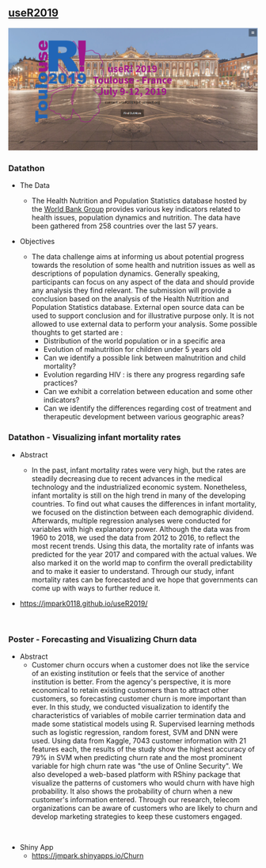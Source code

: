 ## [useR2019](http://www.user2019.fr/)  
![useR2019](user2019.PNG)

### Datathon
* The Data
    + The Health Nutrition and Population Statistics database hosted by the [World Bank Group](https://datacatalog.worldbank.org/dataset/health-nutrition-and-population-statistics) provides various key indicators related to health issues, population dynamics and nutrition. The data have been gathered from 258 countries over the last 57 years.  
 
* Objectives
    + The data challenge aims at informing us about potential progress towards the resolution of some health and nutrition issues as well as descriptions of population dynamics. Generally speaking, participants can focus on any aspect of the data and should provide any analysis they find relevant. The submission will provide a conclusion based on the analysis of the Health Nutrition and Population Statistics database. External open source data can be used to support conclusion and for illustrative purpose only. It is not allowed to use external data to perform your analysis. Some possible thoughts to get started are :
        + Distribution of the world population or in a specific area
        + Evolution of malnutrition for children under 5 years old
        + Can we identify a possible link between malnutrition and child mortality?
        + Evolution regarding HIV : is there any progress regarding safe practices?
        + Can we exhibit a correlation between education and some other indicators?
        + Can we identify the differences regarding cost of treatment and therapeutic development between various geographic areas?  
        
### Datathon - Visualizing infant mortality rates
* Abstract
    + In the past, infant mortality rates were very high, but the rates are steadily decreasing due to recent advances in the medical technology and the industrialized economic system. Nonetheless, infant mortality is still on the high trend in many of the developing countries. To find out what causes the differences in infant mortality, we focused on the distinction between each demographic dividend. Afterwards, multiple regression analyses were conducted for variables with high explanatory power. Although the data was from 1960 to 2018, we used the data from 2012 to 2016, to reflect the most recent trends. Using this data, the mortality rate of infants was predicted for the year 2017 and compared with the actual values. We also marked it on the world map to confirm the overall predictability and to make it easier to understand. Through our study, infant mortality rates can be forecasted and we hope that governments can come up with ways to further reduce it.  

* https://jmpark0118.github.io/useR2019/

</br>

### Poster - Forecasting and Visualizing Churn data
* Abstract
    + Customer churn occurs when a customer does not like the service of an existing institution or feels that the service of another institution is better. From the agency's perspective, it is more economical to retain existing customers than to attract other customers, so forecasting customer churn is more important than ever. In this study, we conducted visualization to identify the characteristics of variables of mobile carrier termination data and made some statistical models using R. Supervised learning methods such as logistic regression, random forest, SVM and DNN were used. Using data from Kaggle, 7043 customer information with 21 features each, the results of the study show the highest accuracy of 79% in SVM when predicting churn rate and the most prominent variable for high churn rate was "the use of Online Security". We also developed a web-based platform with RShiny package that visualize the patterns of customers who would churn with have high probability. It also shows the probability of churn when a new customer's information entered. Through our research, telecom organizations can be aware of customers who are likely to churn and develop marketing strategies to keep these customers engaged.
    
</br>

* Shiny App
    + https://jmpark.shinyapps.io/Churn
